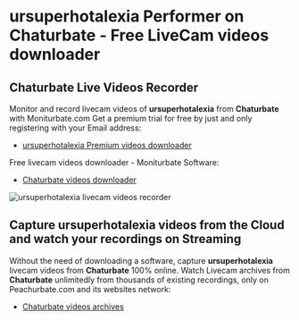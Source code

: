 # ursuperhotalexia Performer on Chaturbate - Free LiveCam videos downloader

## Chaturbate Live Videos Recorder

Monitor and record livecam videos of **ursuperhotalexia** from **Chaturbate** with Moniturbate.com
Get a premium trial for free by just and only registering with your Email address:
* [ursuperhotalexia Premium videos downloader](https://moniturbate.com/request-demo-licence-key.html)

Free livecam videos downloader - Moniturbate Software:
* [Chaturbate videos downloader](https://moniturbate.com/moniturbate-download-software.html)

![ursuperhotalexia livecam videos recorder](https://peachurnet.com/templates/moniturbate-software.png)


## Capture ursuperhotalexia videos from the Cloud and watch your recordings on Streaming

Without the need of downloading a software, capture **ursuperhotalexia** livecam videos from **Chaturbate** 100% online.
Watch Livecam archives from **Chaturbate** unlimitedly from thousands of existing recordings, only on Peachurbate.com and its websites network:
* [Chaturbate videos archives](https://peachurnet.com/)